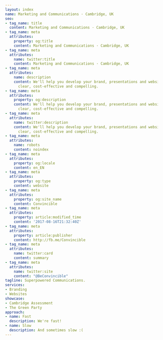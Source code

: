 ```yaml
---
layout: index
name: Marketing and Communications · Cambridge, UK
seo:
- tag_name: title
  content: Marketing and Communications · Cambridge, UK
- tag_name: meta
  attributes:
    property: og:title
    content: Marketing and Communications · Cambridge, UK
- tag_name: meta
  attributes:
    name: twitter:title
    content: Marketing and Communications · Cambridge, UK
- tag_name: meta
  attributes:
    name: description
    content: We'll help you develop your brand, presentations and websites so they're
      clear, cost-effective and compelling.
- tag_name: meta
  attributes:
    property: og:description
    content: We'll help you develop your brand, presentations and websites so they're
      clear, cost-effective and compelling.
- tag_name: meta
  attributes:
    name: twitter:description
    content: We'll help you develop your brand, presentations and websites so they're
      clear, cost-effective and compelling.
- tag_name: meta
  attributes:
    name: robots
    content: noindex
- tag_name: meta
  attributes:
    property: og:locale
    content: en_EN
- tag_name: meta
  attributes:
    property: og:type
    content: website
- tag_name: meta
  attributes:
    property: og:site_name
    content: Convincible
- tag_name: meta
  attributes:
    property: article:modified_time
    content: '2017-08-16T21:32:40Z'
- tag_name: meta
  attributes:
    property: article:publisher
    content: http://fb.me/Convincible
- tag_name: meta
  attributes:
    name: twitter:card
    content: summary
- tag_name: meta
  attributes:
    name: twitter:site
    content: "@BeConvincible"
tagline: Superpowered Communications.
services:
- Branding
- Websites
showcase:
- Cambridge Assessment
- The Green Party
approach:
- name: Fast
  description: We're fast!
- name: Slow
  description: And sometimes slow :(
---
```


